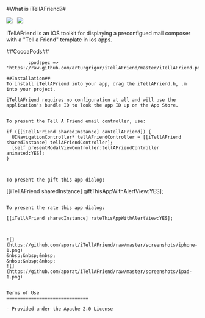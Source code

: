 #What is iTellAFriend?#

![](http://cocoapod-badges.herokuapp.com/v/iTellAFriend/badge.png) &nbsp; ![](http://cocoapod-badges.herokuapp.com/p/iTellAFriend/badge.png)


iTellAFriend is an iOS toolkit for displaying a preconfigued mail composer with a "Tell a Friend" template in ios apps.

##CocoaPods##

```pod 'iTellAFriend',
        :podspec => 'https://raw.github.com/arturgrigor/iTellAFriend/master/iTellAFriend.podspec'```

##Installation##
To install iTellAFriend into your app, drag the iTellAFriend.h, .m into your project. 

iTellAFriend requires no configuration at all and will use the application's bundle ID to look the app ID up on the App Store.


To present the Tell A Friend email controller, use:

```
    if ([[iTellAFriend sharedInstance] canTellAFriend]) {
      UINavigationController* tellAFriendController = [[iTellAFriend sharedInstance] tellAFriendController];
      [self presentModalViewController:tellAFriendController animated:YES];
    }
```


To present the gift this app dialog:

```
 [[iTellAFriend sharedInstance] giftThisAppWithAlertView:YES];
```

To present the rate this app dialog:

```
    [[iTellAFriend sharedInstance] rateThisAppWithAlertView:YES];
```


![](https://github.com/aporat/iTellAFriend/raw/master/screenshots/iphone-1.png) 
&nbsp;&nbsp;&nbsp;
&nbsp;&nbsp;&nbsp;
![](https://github.com/aporat/iTellAFriend/raw/master/screenshots/ipad-1.png) 


Terms of Use
==============================

- Provided under the Apache 2.0 License
